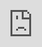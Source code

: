 <!DOCTYPE html>
<html lang="en">
<head>
    <meta charset="UTF-8">
    <meta name="viewport" content="width=device-width, initial-scale=1.0">
    <title>Embedded Website</title>
</head>
<body style="margin: 0; padding: 0;">
    <iframe src="https://h5.colorpark.cn/#/pages/index/detailsphone?machine_id=1123146" 
            style="border: none; width: 100vw; height: 100vh;" 
            frameborder="0">
    </iframe>
</body>
</html>
